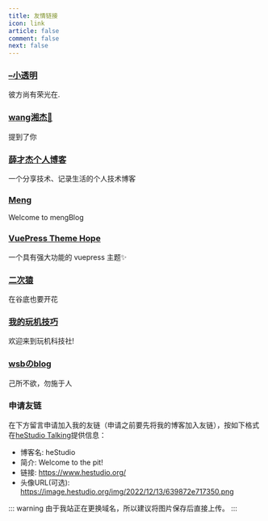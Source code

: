```yaml
---
title: 友情链接
icon: link
article: false
comment: false
next: false
---
```


### [–小透明](https://v.kuaishou.com/JneKBF)
彼方尚有荣光在.

### [wang湘杰🏀](https://v.kuaishou.com/P3fWle)
提到了你

### [薛才杰个人博客](https://www.xuecaijie.com/)
一个分享技术、记录生活的个人技术博客


### [Meng](https://www.meng.me/)
Welcome to mengBlog

### [VuePress Theme Hope](https://theme-hope.vuejs.press/zh/)
一个具有强大功能的 vuepress 主题✨

### [二次猿](https://www.erciape.com/)
在谷底也要开花

### [我的玩机技巧](https://wjkjy.cn/)
欢迎来到玩机科技社!

### [wsbのblog](https://wsbblog.cn)
己所不欲，勿施于人

### 申请友链
在下方留言申请加入我的友链（申请之前要先将我的博客加入友链），按如下格式在[heStudio Talking](/talking/)提供信息：
- 博客名: heStudio
- 简介: Welcome to the pit!
- 链接: https://www.hestudio.org/
- 头像URL(可选): https://image.hestudio.org/img/2022/12/13/639872e717350.png

::: warning
由于我站正在更换域名，所以建议将图片保存后直接上传。
:::

<Share colorful />
